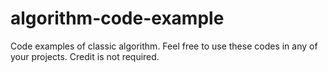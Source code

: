 # algorithm-code-example
Code examples of classic algorithm. Feel free to use these codes in any of your projects. Credit is not required.
